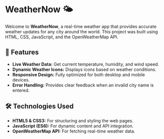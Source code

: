 # WeatherNow 🌤️

Welcome to **WeatherNow**, a real-time weather app that provides accurate weather updates for any city around the world. This project was built using HTML, CSS, JavaScript, and the OpenWeatherMap API.

## 🚀 Features

- **Live Weather Data:** Get current temperature, humidity, and wind speed.
- **Dynamic Weather Icons:** Displays icons based on weather conditions.
- **Responsive Design:** Fully optimized for both desktop and mobile devices.
- **Error Handling:** Provides clear feedback when an invalid city name is entered.

## 🛠️ Technologies Used

- **HTML5 & CSS3:** For structuring and styling the web pages.
- **JavaScript (ES6):** For dynamic content and API integration.
- **OpenWeatherMap API:** For fetching real-time weather data.
